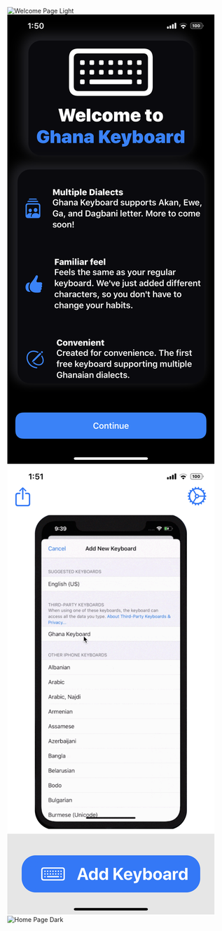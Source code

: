 ![Welcome Page Light](Screenshot/welcome_light.PNG)
![Welcome Page Dark](Screenshots/welcome_dark.PNG)
![Home Page Light](Screenshots/home_light.PNG)
![Home Page Dark](Screenshots/home_dark.PNG)
